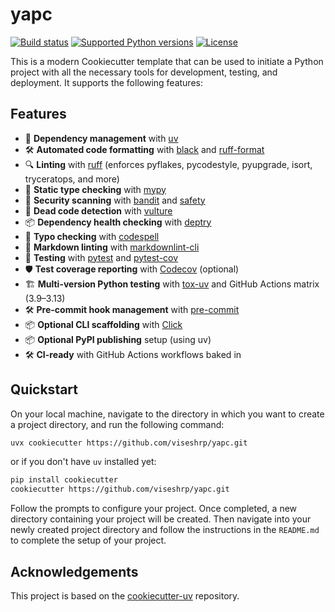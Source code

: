 
# yapc

[![Build status](https://img.shields.io/github/actions/workflow/status/viseshrp/yapc/main.yml?branch=main)](https://github.com/viseshrp/yapc/actions/workflows/main.yml?query=branch%3Amain)
[![Supported Python versions](https://img.shields.io/badge/python-3.9_%7C_3.10_%7C_3.11_%7C_3.12_%7C_3.13-blue?labelColor=grey&color=blue)](https://github.com/viseshrp/yapc/blob/main/pyproject.toml)
[![License](https://img.shields.io/github/license/viseshrp/yapc)](https://img.shields.io/github/license/viseshrp/yapc)

This is a modern Cookiecutter template that can be used to initiate a Python project with
all the necessary tools for development, testing, and deployment. It supports the following features:

## Features

- 🧹 **Dependency management** with [uv](https://docs.astral.sh/uv/)
- 🛠️ **Automated code formatting** with [black](https://black.readthedocs.io/en/stable/) and [ruff-format](https://docs.astral.sh/ruff/formatter/)
- 🔍 **Linting** with [ruff](https://docs.astral.sh/ruff/) (enforces pyflakes, pycodestyle, pyupgrade, isort, tryceratops, and more)
- 🧠 **Static type checking** with [mypy](https://mypy.readthedocs.io/en/stable/)
- 🚨 **Security scanning** with [bandit](https://bandit.readthedocs.io/en/latest/) and [safety](https://pyup.io/safety/)
- 🧹 **Dead code detection** with [vulture](https://github.com/jendrikseipp/vulture)
- 📦 **Dependency health checking** with [deptry](https://github.com/fpgmaas/deptry)
- 📄 **Typo checking** with [codespell](https://github.com/codespell-project/codespell)
- 📝 **Markdown linting** with [markdownlint-cli](https://github.com/igorshubovych/markdownlint-cli)
- 🧪 **Testing** with [pytest](https://docs.pytest.org/en/stable/) and [pytest-cov](https://pytest-cov.readthedocs.io/en/latest/)
- 🛡️ **Test coverage reporting** with [Codecov](https://about.codecov.io/) (optional)
- 🏗️ **Multi-version Python testing** with [tox-uv](https://github.com/tox-dev/tox-uv) and GitHub Actions matrix (3.9–3.13)
- 🛠️ **Pre-commit hook management** with [pre-commit](https://pre-commit.com/)
- 📦 **Optional CLI scaffolding** with [Click](https://click.palletsprojects.com/)
- 📦 **Optional PyPI publishing** setup (using uv)
- 🛠️ **CI-ready** with GitHub Actions workflows baked in

## Quickstart

On your local machine, navigate to the directory in which you want to
create a project directory, and run the following command:

```bash
uvx cookiecutter https://github.com/viseshrp/yapc.git
```

or if you don't have `uv` installed yet:

```bash
pip install cookiecutter
cookiecutter https://github.com/viseshrp/yapc.git
```

Follow the prompts to configure your project. Once completed, a new directory containing your project will be created. Then navigate into your newly created project directory and follow the instructions in the `README.md` to complete the setup of your project.

## Acknowledgements

This project is based on the [cookiecutter-uv](https://github.com/fpgmaas/cookiecutter-uv) repository.
